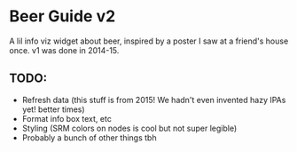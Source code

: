 # Beer Guide v2
A lil info viz widget about beer, inspired by a poster I saw at a friend's house once. v1 was done in 2014-15.

## TODO:
* Refresh data (this stuff is from 2015! We hadn't even invented hazy IPAs yet! better times)
* Format info box text, etc
* Styling (SRM colors on nodes is cool but not super legible)
* Probably a bunch of other things tbh